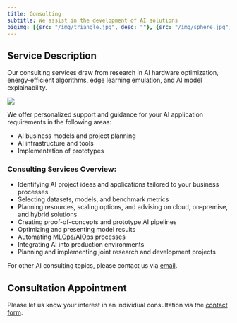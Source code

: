 ```yaml
---
title: Consulting
subtitle: We assist in the development of AI solutions
bigimg: [{src: "/img/triangle.jpg", desc: ""}, {src: "/img/sphere.jpg", desc: ""}, {src: "/img/hexagon.jpg", desc: ""}]
---
```

## Service Description
Our consulting services draw from research in AI hardware optimization, energy-efficient algorithms, edge learning emulation, and AI model explainability.

![](/img/consulting.png)

We offer personalized support and guidance for your AI application requirements in the following areas:

* AI business models and project planning
* AI infrastructure and tools
* Implementation of prototypes


### Consulting Services Overview:
- Identifying AI project ideas and applications tailored to your business processes
- Selecting datasets, models, and benchmark metrics
- Planning resources, scaling options, and advising on cloud, on-premise, and hybrid solutions
- Creating proof-of-concepts and prototype AI pipelines
- Optimizing and presenting model results
- Automating MLOps/AIOps processes
- Integrating AI into production environments
- Planning and implementing joint research and development projects

For other AI consulting topics, please contact us via [email](kisz@hpi.de).

## Consultation Appointment

Please let us know your interest in an individual consultation via the [contact form](https://hpi.de/das-hpi/registrierung/ki-servicezentrum-beratungswunsch/).
